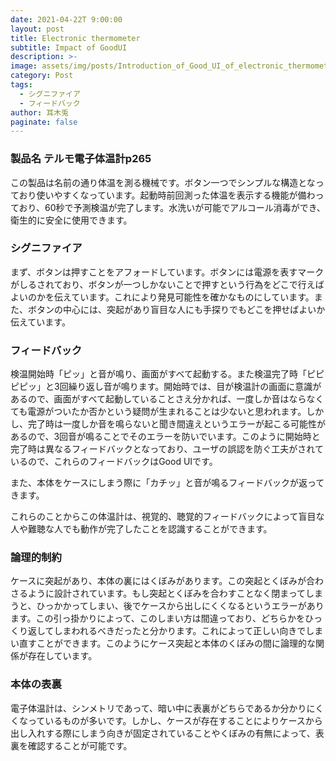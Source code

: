 ```yaml
---
date: 2021-04-22T 9:00:00
layout: post
title: Electronic thermometer
subtitle: Impact of GoodUI
description: >-
image: assets/img/posts/Introduction_of_Good_UI_of_electronic_thermometer_that_I_found/image1.jpg
category: Post
tags: 
  - シグニファイア
  - フィードバック
author: 耳木兎
paginate: false
---
```


### 製品名 テルモ電子体温計p265
この製品は名前の通り体温を測る機械です。ボタン一つでシンプルな構造となっており使いやすくなっています。起動時前回測った体温を表示する機能が備わっており、60秒で予測検温が完了します。水洗いが可能でアルコール消毒ができ、衛生的に安全に使用できます。

### シグニファイア
まず、ボタンは押すことをアフォードしています。ボタンには電源を表すマークがしるされており、ボタンが一つしかないことで押すという行為をどこで行えばよいのかを伝えています。これにより発見可能性を確かなものにしています。また、ボタンの中心には、突起があり盲目な人にも手探りでもどこを押せばよいか伝えています。

### フィードバック
検温開始時「ピッ」と音が鳴り、画面がすべて起動する。また検温完了時「ピピピピッ」と3回繰り返し音が鳴ります。開始時では、目が検温計の画面に意識があるので、画面がすべて起動していることさえ分かれば、一度しか音はならなくても電源がついたか否かという疑問が生まれることは少ないと思われます。しかし、完了時は一度しか音を鳴らないと聞き間違えというエラーが起こる可能性があるので、3回音が鳴ることでそのエラーを防いでいます。このように開始時と完了時は異なるフィードバックとなっており、ユーザの誤認を防ぐ工夫がされているので、これらのフィードバックはGood
UIです。

また、本体をケースにしまう際に「カチッ」と音が鳴るフィードバックが返ってきます。

これらのことからこの体温計は、視覚的、聴覚的フィードバックによって盲目な人や難聴な人でも動作が完了したことを認識することができます。

### 論理的制約
ケースに突起があり、本体の裏にはくぼみがあります。この突起とくぼみが合わさるように設計されています。もし突起とくぼみを合わすことなく閉まってしまうと、ひっかかってしまい、後でケースから出しにくくなるというエラーがあります。この引っ掛かりによって、このしまい方は間違っており、どちらかをひっくり返してしまわれるべきだったと分かります。これによって正しい向きでしまい直すことができます。このようにケース突起と本体のくぼみの間に論理的な関係が存在しています。

### 本体の表裏
 電子体温計は、シンメトリであって、暗い中に表裏がどちらであるか分かりにくくなっているものが多いです。しかし、ケースが存在することによりケースから出し入れする際にしまう向きが固定されていることやくぼみの有無によって、表裏を確認することが可能です。
